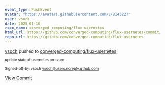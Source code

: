 ```yaml
---
event_type: PushEvent
avatar: "https://avatars.githubusercontent.com/u/814322?"
user: vsoch
date: 2025-01-10
repo_name: converged-computing/flux-usernetes
html_url: https://github.com/converged-computing/flux-usernetes/commit/aae6d8c78c4e0dbb676e5bdbdc78a3ec7a98a48a
repo_url: https://github.com/converged-computing/flux-usernetes
---
```


<a href='https://github.com/vsoch' target='_blank'>vsoch</a> pushed to <a href='https://github.com/converged-computing/flux-usernetes' target='_blank'>converged-computing/flux-usernetes</a>

<small>update state of usernetes on azure

Signed-off-by: vsoch <vsoch@users.noreply.github.com></small>

<a href='https://github.com/converged-computing/flux-usernetes/commit/aae6d8c78c4e0dbb676e5bdbdc78a3ec7a98a48a' target='_blank'>View Commit</a>